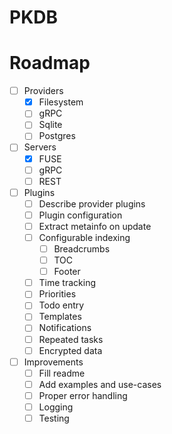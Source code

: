 # PKDB

# Roadmap

* [ ] Providers
  * [X] Filesystem
  * [ ] gRPC
  * [ ] Sqlite
  * [ ] Postgres
* [ ] Servers
  * [X] FUSE
  * [ ] gRPC
  * [ ] REST
* [ ] Plugins
  * [ ] Describe provider plugins
  * [ ] Plugin configuration
  * [ ] Extract metainfo on update
  * [ ] Configurable indexing
    * [ ] Breadcrumbs
    * [ ] TOC
    * [ ] Footer
  * [ ] Time tracking
  * [ ] Priorities
  * [ ] Todo entry
  * [ ] Templates
  * [ ] Notifications
  * [ ] Repeated tasks
  * [ ] Encrypted data
* [ ] Improvements
  * [ ] Fill readme
  * [ ] Add examples and use-cases
  * [ ] Proper error handling
  * [ ] Logging
  * [ ] Testing
